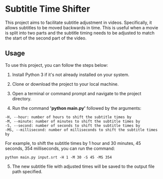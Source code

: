 # Subtitle Time Shifter
This project aims to facilitate subtitle adjustment in videos. Specifically, it allows subtitles to be moved backwards in time. This is useful when a movie is split into two parts and the subtitle timing needs to be adjusted to match the start of the second part of the video.

## Usage
To use this project, you can follow the steps below:

1. Install Python 3 if it's not already installed on your system.

2. Clone or download the project to your local machine.

3. Open a terminal or command prompt and navigate to the project directory.

4. Run the command **'python main.py'** followed by the arguments:

~~~
-H, --hour: number of hours to shift the subtitle times by
-M, --minute: number of minutes to shift the subtitle times by
-S, --second: number of seconds to shift the subtitle times by
-MS, --millisecond: number of milliseconds to shift the subtitle times by
~~~

For example, to shift the subtitle times by 1 hour and 30 minutes, 45 seconds, 354 milliseconds, you can run the command:

~~~
python main.py input.srt -H 1 -M 30 -S 45 -MS 354
~~~

5. The new subtitle file with adjusted times will be saved to the output file path specified.